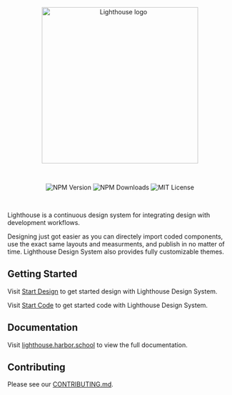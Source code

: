 <p align="center">
  <a href="https://lighthouse.harbor.school/">
    <img src="https://lighthouse.harbor.school/static/images/brand/logo.png" width="350px" alt="Lighthouse logo">
  </a>
</p>
<br />

<p align="center">
  <img alt="NPM Version" src="https://badgen.net/npm/v/@harborschool/lighthouse"/>
  <img alt="NPM Downloads" src="https://img.shields.io/npm/dm/@harborschool/lighthouse.svg?style=flat"/>
  <img alt="MIT License" src="https://img.shields.io/github/license/harbor-school/lighthouse"/>
</p>
<br />

Lighthouse is a continuous design system for integrating design with development workflows.

Designing just got easier as you can directely import coded components, use the exact same layouts and measurments, and publish in no matter of time. Lighthouse Design System also provides fully customizable themes.

## Getting Started

Visit <a aria-label="lighthouse getting started" href="https://lighthouse.harbor.school/getting-started/start-design/">Start Design</a> to get started design with Lighthouse Design System.

Visit <a aria-label="lighthouse getting started" href="https://lighthouse.harbor.school/getting-started/start-code/">Start Code</a> to get started code with Lighthouse Design System.

## Documentation

Visit [lighthouse.harbor.school](https://lighthouse.harbor.school) to view the full documentation.

## Contributing

Please see our [CONTRIBUTING.md](/CONTRIBUTING.md).

